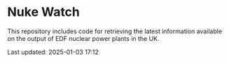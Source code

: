 # Nuke Watch

This repository includes code for retrieving the latest information available on the output of EDF nuclear power plants in the UK.

Last updated: 2025-01-03 17:12
